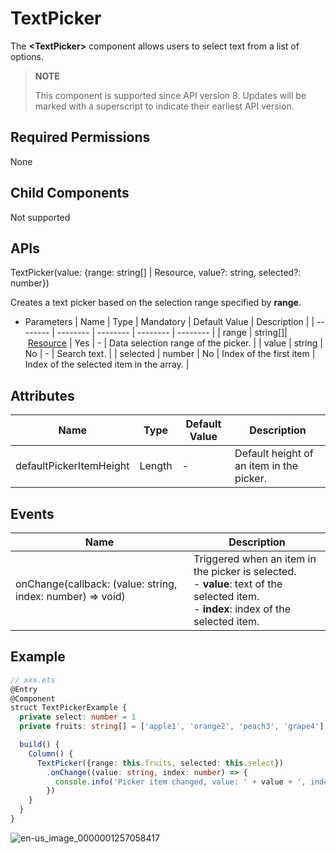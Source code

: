 # TextPicker


The **\<TextPicker>** component allows users to select text from a list of options.


> **NOTE**
>
> This component is supported since API version 8. Updates will be marked with a superscript to indicate their earliest API version.


## Required Permissions

None


## Child Components

Not supported


## APIs

TextPicker(value: {range: string[] | Resource, value?: string, selected?: number})

Creates a text picker based on the selection range specified by **range**.

- Parameters
  | Name | Type | Mandatory | Default Value | Description |
  | -------- | -------- | -------- | -------- | -------- |
  | range | string[]\|&nbsp;[Resource](../../ui/ts-types.md) | Yes | - | Data selection range of the picker. |
  | value | string | No | - | Search text. |
  | selected | number | No | Index of the first item | Index of the selected item in the array. |


## Attributes

| Name | Type | Default Value | Description |
| -------- | -------- | -------- | -------- |
| defaultPickerItemHeight | Length | - | Default height of an item in the picker. |


## Events

| Name | Description |
| -------- | -------- |
| onChange(callback: (value: string, index: number) =&gt; void) | Triggered when an item in the picker is selected.<br/>- **value**: text of the selected item.<br/>- **index**: index of the selected item. |


## Example


```ts
// xxx.ets
@Entry
@Component
struct TextPickerExample {
  private select: number = 1
  private fruits: string[] = ['apple1', 'orange2', 'peach3', 'grape4']

  build() {
    Column() {
      TextPicker({range: this.fruits, selected: this.select})
        .onChange((value: string, index: number) => {
          console.info('Picker item changed, value: ' + value + ', index: ' + index)
        })
    }
  }
}
```

![en-us_image_0000001257058417](figures/en-us_image_0000001257058417.png)
